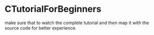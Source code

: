# CTutorialForBeginners
make sure that to watch the complete tutorial and then map it with the source code for better experience.
